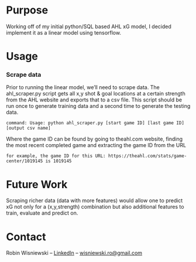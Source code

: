 ﻿# Purpose
Working off of my initial python/SQL based AHL xG model, I decided implement it as a linear model using tensorflow. 

# Usage

### Scrape data
Prior to running the linear model, we’ll need to scrape data. The ahl_scraper.py script gets all x,y shot & goal locations at a certain strength from the AHL website and exports that to a csv file. This script should be run once to generate training data and a second time to generate the testing data.
```
command: Usage: python ahl_scraper.py [start game ID] [last game ID] [output csv name]
```
Where the game ID can be found by going to theahl.com website, finding the most recent completed game and extracting the game ID from the URL
```
for example, the game ID for this URL: https://theahl.com/stats/game-center/1019145 is 1019145
```

# Future Work

Scraping richer data (data with more features) would allow one to predict xG not only for a (x,y,strength) combination but also additional features to train, evaluate and predict on.

# Contact

Robin Wisniewski – [LinkedIn](https://www.linkedin.com/in/robin-wisniewski/) –  [wisniewski.ro@gmail.com](mailto:wisniewski.ro@gmail.com)
